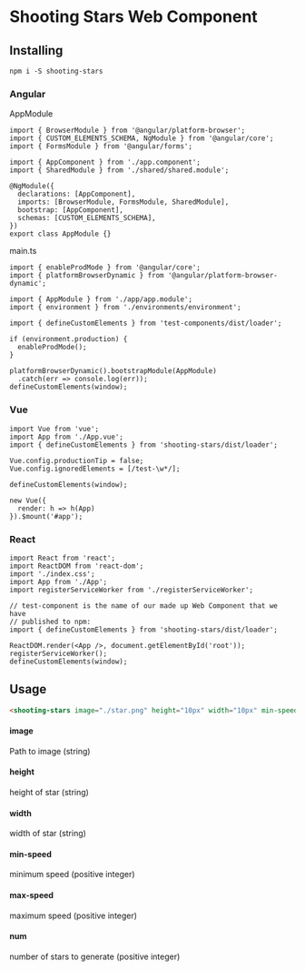 # Shooting Stars Web Component

## Installing

```
npm i -S shooting-stars
```

### Angular

AppModule
```JS
import { BrowserModule } from '@angular/platform-browser';
import { CUSTOM_ELEMENTS_SCHEMA, NgModule } from '@angular/core';
import { FormsModule } from '@angular/forms';

import { AppComponent } from './app.component';
import { SharedModule } from './shared/shared.module';

@NgModule({
  declarations: [AppComponent],
  imports: [BrowserModule, FormsModule, SharedModule],
  bootstrap: [AppComponent],
  schemas: [CUSTOM_ELEMENTS_SCHEMA],
})
export class AppModule {}
```
main.ts
```JS
import { enableProdMode } from '@angular/core';
import { platformBrowserDynamic } from '@angular/platform-browser-dynamic';

import { AppModule } from './app/app.module';
import { environment } from './environments/environment';

import { defineCustomElements } from 'test-components/dist/loader';

if (environment.production) {
  enableProdMode();
}

platformBrowserDynamic().bootstrapModule(AppModule)
  .catch(err => console.log(err));
defineCustomElements(window);
```

### Vue
```JS
import Vue from 'vue';
import App from './App.vue';
import { defineCustomElements } from 'shooting-stars/dist/loader';

Vue.config.productionTip = false;
Vue.config.ignoredElements = [/test-\w*/];

defineCustomElements(window);

new Vue({
  render: h => h(App)
}).$mount('#app');
```

### React
```JS
import React from 'react';
import ReactDOM from 'react-dom';
import './index.css';
import App from './App';
import registerServiceWorker from './registerServiceWorker';

// test-component is the name of our made up Web Component that we have
// published to npm:
import { defineCustomElements } from 'shooting-stars/dist/loader';

ReactDOM.render(<App />, document.getElementById('root'));
registerServiceWorker();
defineCustomElements(window);
```

## Usage

```HTML
<shooting-stars image="./star.png" height="10px" width="10px" min-speed="10" max-speed="50" num="10"></shooting-stars>
```
#### image
Path to image (string)
#### height
height of star (string)
#### width
width of star (string)
#### min-speed
minimum speed (positive integer)
#### max-speed
maximum speed (positive integer)
#### num
number of stars to generate (positive integer)
